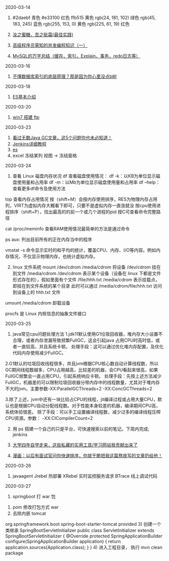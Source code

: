 2020-03-14
1. #2daebf 青色 #e33100 红色 ffb515 黄色 
   rgb(24, 181, 102) 绿色
   rgb(45, 183, 245) 蓝色
   rgb(255, 153, 0) 黄色
   rgb(225, 61, 19) 红色

2. [汝之蜜糖，吾之砒霜(最佳实践)](https://www.cnblogs.com/sherrywasp/p/9436623.html)

3. [高级程序员需知的并发编程知识（一）](https://www.cnblogs.com/happyone/p/12489886.html)

4. [MySQL的万字总结（缓存，索引，Explain，事务，redo日志等）](https://www.cnblogs.com/chenchen0618/p/12434022.html)

2020-03-16
1. [不懂数据库索引的底层原理？那是因为你心里没点b树](https://www.cnblogs.com/sujing/p/11110292.html)

2020-03-18
1. [ES基本介绍](https://blog.csdn.net/zhenwei1994/article/details/94013059)

2020-03-20
1. [win7 搭建 ftp](https://blog.csdn.net/u013577996/article/details/85000122)

2020-03-23
1. [看过无数Java GC文章，这5个问题你也未必知道！](https://www.cnblogs.com/xuanyuan/p/12467264.html)
2. [Jenkins详细教程](https://www.jianshu.com/p/5f671aca2b5a)
3. [es](https://www.elastic.co/guide/cn/elasticsearch/guide/current/index.html)
4. excel 冻结某列 视图 -> 冻结窗格

2020-03-24
1. 查看 Linux 磁盘内存状况
df 查看磁盘使用情况： 
df -k：以KB为单位显示磁盘使用量和占用率 
df -m：以Mb为单位显示磁盘使用量和占用率
df –help：查看更多df命令及使用方法

top 查看内存占用情况
按（shift+M）会按内存使用排序，RES为物理内存占用列，VIRT为虚拟内存大概看下即可，只要不是虚拟内存一直涨就没
按cpu使用进程排序（shift+P），找出最高的的前一个或几个进程的pid
按C可查看命令完整路径

cat /proc/meminfo 查看RAM使用情况最简单的方法是通过命令

ps aux: 列出目前所有的正在内存当中的程序

vmstat -s 命令显示实时的和平均的统计，覆盖CPU、内存、I/O等内容。例如内存情况，不仅显示物理内存，也统计虚拟内存。 

2. linux 文件系统
mount /dev/cdrom /media/cdrom 将设备 /dev/cdrom 挂在到文件 /media/cdrom
/dev/cdrom 表示某个设备（设备在 linux 下都是文件形式存在的），假如里面有个文件 /file/hhh.txt
/media/cdrom 表示挂载点，即挂在到文件系统的某个目录
此时可以通过 /media/cdrom/file/hhh.txt 访问到设备上的 hhh.txt 文件

umount /media/cdrom 卸载设备

procfs 是 Linux 内核信息的抽象文件接口

2020-03-25
1. java常见cpu问题处理方法
1.jdk11默认使用G1垃圾回收器，堆内存大小设置不合理，或者内存泄漏导致频繁FullGC，这会引起java 占用CPU时高时低，或者一直较高，并且系统卡顿。
处理手段：这可以通过优化堆内存配置，及优化代码内存使用减少FullGC。

2.G1默认的垃圾回收线程很多，并且jvm根据CPU核心数自动计算线程数，所以GC期间线程数越多，CPU占用越高，比较差的机器，会CPU看起来很高，如果FullGC频繁会一直占用CPU，引起系统响应卡顿。
处理手段：先按上述方法减少FullGC，机器差的可以限制垃圾回收器分带内存中的线程数量，尤其对于堆内存不大的jvm。主要参数-XX:ParallelGCThreads=2 -XX:ConcGCThreads=2

3.除了上述，jvm中还有一块比较占CPU的线程，jit编译过程或占用大量CPU，默认也是根据CPU自动分配线程数。对于性能本身较差的机器，编译期间CPU高，系统体验很差。
除了手段：可以手工设置编译线程数，减少过多的编译线程压榨CPU资源。参数： -XX:CICompilerCount=2 

2. 用 ps 搭建一个自己的只是平台，可快速搜索以前的笔记。下周内完成; jenkins 

3. [大学四年自学走来，这些私藏的实用工具/学习网站我贡献出来了](https://blog.csdn.net/m0_37907797/article/details/102781027?depth_1-utm_source=distribute.pc_relevant.none-task&utm_source=distribute.pc_relevant.none-task)

4. [漫画：以后有面试官问你快速排序，你就干脆把我这篇熬夜写的文章扔给他！](https://blog.csdn.net/m0_37907797/article/details/104765785)

2020-03-26
1. javaagent
Jrebel 热部署
XRebel 实时监控服务请求
BTrace 线上调试代码

2020-03-27
1. springboot 打 war 包
1) pom 修改打包方式 <packaging>war</packaging>
2) 去除内嵌 tomcat
<dependency>
    <groupId>org.springframework.boot</groupId>
    <artifactId>spring-boot-starter-tomcat</artifactId>
    <scope>provided</scope>
</dependency>
3) 创建一个类继承 SpringBootServletInitializer
public class ServletInitializer extends SpringBootServletInitializer {
    @Override
    protected SpringApplicationBuilder configure(SpringApplicationBuilder application) {
        return application.sources(Application.class);
    }
}
4) 进入工程目录， 执行 mvn clean package
